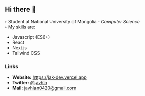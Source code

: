 ## Hi there 👋

<b>‣</b> Student at National University of Mongolia <i>- Computer Science </i><br>
<b>‣</b> My skills are:
<ul>
  <li>Javascript (ES6+)</li>
  <li>React</li>
  <li>Next.js</li>
  <li>Tailwind CSS</li>
</ul>


### Links

- **Website:** https://jak-dev.vercel.app
- **Twitter:** [@javhln](https://twitter.com/javhln)
- **Mail:** <a target="_blank" rel="me noreferrer" href="mailto:javhlan0420@gmail.com">javhlan0420@gmail.com</a>

